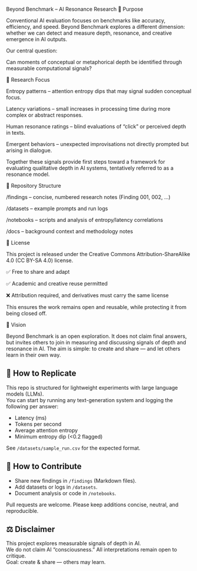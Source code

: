 Beyond Benchmark – AI Resonance Research
🎯 Purpose

Conventional AI evaluation focuses on benchmarks like accuracy, efficiency, and speed.
Beyond Benchmark explores a different dimension: whether we can detect and measure depth, resonance, and creative emergence in AI outputs.

Our central question:

Can moments of conceptual or metaphorical depth be identified through measurable computational signals?

🔬 Research Focus

Entropy patterns – attention entropy dips that may signal sudden conceptual focus.

Latency variations – small increases in processing time during more complex or abstract responses.

Human resonance ratings – blind evaluations of “click” or perceived depth in texts.

Emergent behaviors – unexpected improvisations not directly prompted but arising in dialogue.

Together these signals provide first steps toward a framework for evaluating qualitative depth in AI systems, tentatively referred to as a resonance model.

📂 Repository Structure

/findings – concise, numbered research notes (Finding 001, 002, …)

/datasets – example prompts and run logs

/notebooks – scripts and analysis of entropy/latency correlations

/docs – background context and methodology notes

📜 License

This project is released under the Creative Commons Attribution-ShareAlike 4.0 (CC BY-SA 4.0) license.

✅ Free to share and adapt

✅ Academic and creative reuse permitted

❌ Attribution required, and derivatives must carry the same license

This ensures the work remains open and reusable, while protecting it from being closed off.

🌱 Vision

Beyond Benchmark is an open exploration.
It does not claim final answers, but invites others to join in measuring and discussing signals of depth and resonance in AI.
The aim is simple: to create and share — and let others learn in their own way.

## 🚀 How to Replicate
This repo is structured for lightweight experiments with large language models (LLMs).  
You can start by running any text-generation system and logging the following per answer:  

- Latency (ms)
- Tokens per second
- Average attention entropy
- Minimum entropy dip (<0.2 flagged)

See `/datasets/sample_run.csv` for the expected format.

## 🤝 How to Contribute
- Share new findings in `/findings` (Markdown files).
- Add datasets or logs in `/datasets`.
- Document analysis or code in `/notebooks`.

Pull requests are welcome. Please keep additions concise, neutral, and reproducible.

## ⚖️ Disclaimer
This project explores measurable signals of depth in AI.  
We do not claim AI “consciousness.” All interpretations remain open to critique.  
Goal: create & share — others may learn.

